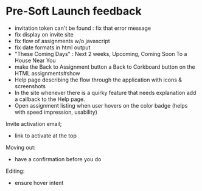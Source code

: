 # Pre-Soft Launch feedback

- invitation token can't be found : fix that error message
- fix display on invite site
- fix flow of assignments w/o javascript
- fix date formats in html output
- "These Coming Days" : Next 2 weeks, Upcoming, Coming Soon To a House Near You
- make the Back to Assignment button a Back to Corkboard button on the HTML assignments#show
- Help page describing the flow through the application with icons & screenshots
- In the site whenever there is a quirky feature that needs explanation add a callback to the Help page.
- Open assignment listing when user hovers on the color badge (helps with speed impression, usability)

Invite activation email;
- link to activate at the top 

Moving out:
- have a confirmation before you do

Editing:
- ensure hover intent